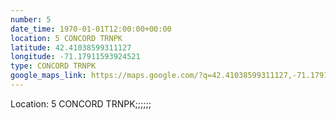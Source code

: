 ```yaml
---
number: 5
date_time: 1970-01-01T12:00:00+00:00
location: 5 CONCORD TRNPK
latitude: 42.41038599311127
longitude: -71.17911593924521
type: CONCORD TRNPK
google_maps_link: https://maps.google.com/?q=42.41038599311127,-71.17911593924521
---
```


Location: 5 CONCORD TRNPK;;;;;;
